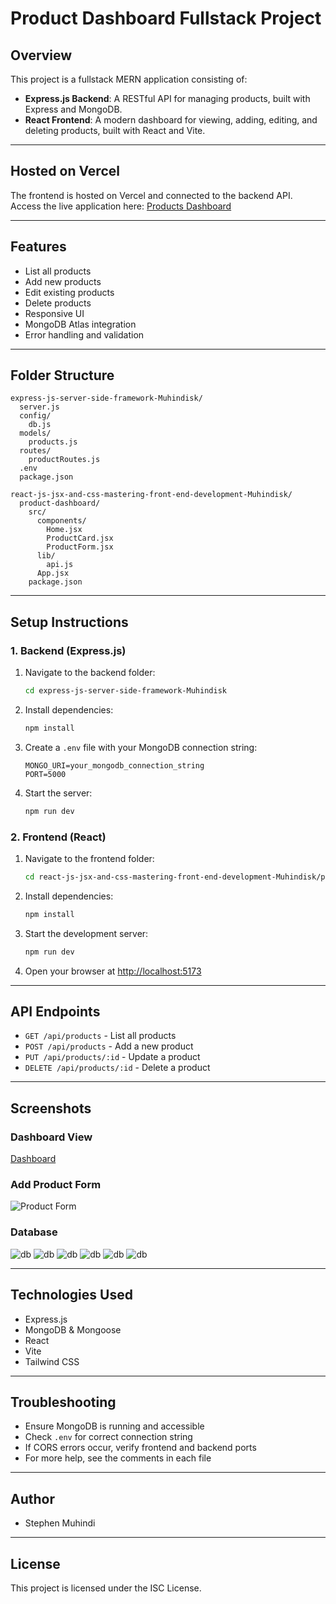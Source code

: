 # Product Dashboard Fullstack Project

## Overview
This project is a fullstack MERN application consisting of:
- **Express.js Backend**: A RESTful API for managing products, built with Express and MongoDB.
- **React Frontend**: A modern dashboard for viewing, adding, editing, and deleting products, built with React and Vite.

---

## Hosted on Vercel
The frontend is hosted on Vercel and connected to the backend API.
Access the live application here: [Products Dashboard](https://products-dashboard-molf.vercel.app)

---

## Features
- List all products
- Add new products
- Edit existing products
- Delete products
- Responsive UI
- MongoDB Atlas integration
- Error handling and validation

---

## Folder Structure
```
express-js-server-side-framework-Muhindisk/
  server.js
  config/
    db.js
  models/
    products.js
  routes/
    productRoutes.js
  .env
  package.json

react-js-jsx-and-css-mastering-front-end-development-Muhindisk/
  product-dashboard/
    src/
      components/
        Home.jsx
        ProductCard.jsx
        ProductForm.jsx
      lib/
        api.js
      App.jsx
    package.json
```

---

## Setup Instructions

### 1. Backend (Express.js)
1. Navigate to the backend folder:
   ```sh
   cd express-js-server-side-framework-Muhindisk
   ```
2. Install dependencies:
   ```sh
   npm install
   ```
3. Create a `.env` file with your MongoDB connection string:
   ```env
   MONGO_URI=your_mongodb_connection_string
   PORT=5000
   ```
4. Start the server:
   ```sh
   npm run dev
   ```

### 2. Frontend (React)
1. Navigate to the frontend folder:
   ```sh
   cd react-js-jsx-and-css-mastering-front-end-development-Muhindisk/product-dashboard
   ```
2. Install dependencies:
   ```sh
   npm install
   ```
3. Start the development server:
   ```sh
   npm run dev
   ```
4. Open your browser at [http://localhost:5173](http://localhost:5173)

---

## API Endpoints
- `GET /api/products` - List all products
- `POST /api/products` - Add a new product
- `PUT /api/products/:id` - Update a product
- `DELETE /api/products/:id` - Delete a product

---

## Screenshots

### Dashboard View
[Dashboard](<Screenshot 2025-10-18 161827.png>)

### Add Product Form
![Product Form](<Screenshot 2025-10-18 161827-1.png>)

### Database
![db](<Screenshot 2025-10-18 162131.png>)
![db](<Screenshot 2025-10-18 162216.png>)
![db](<Screenshot 2025-10-18 162236.png>)
![db](<Screenshot 2025-10-18 162250.png>)
![db](<Screenshot 2025-10-18 162318.png>)
![db](<Screenshot 2025-10-18 162338.png>)

---

## Technologies Used
- Express.js
- MongoDB & Mongoose
- React
- Vite
- Tailwind CSS

---

## Troubleshooting
- Ensure MongoDB is running and accessible
- Check `.env` for correct connection string
- If CORS errors occur, verify frontend and backend ports
- For more help, see the comments in each file

---

## Author
- Stephen Muhindi

---

## License
This project is licensed under the ISC License.
